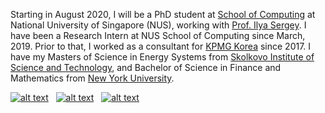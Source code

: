 

Starting in August 2020, I will be a PhD student at [School of Computing](https://www.comp.nus.edu.sg/) at National University of Singapore (NUS), working with [Prof. Ilya Sergey](https://ilyasergey.net/). I have been a Research Intern at NUS School of Computing since March, 2019. Prior to that, I worked as a consultant for [KPMG Korea](https://home.kpmg/kr/en/home/about/overview.html) since 2017. I have my Masters of Science in Energy Systems from [Skolkovo Institute of Science and Technology](https://www.skoltech.ru/en/), and Bachelor of Science in Finance and Mathematics from [New York University](https://www.nyu.edu/).


[![alt text][1.1]][1] &nbsp; [![alt text][1.2]][2] &nbsp; [![alt text][1.3]][3]

<br />

[1.1]: https://img.icons8.com/material-outlined/30/000000/send.png

[1.2]: https://img.icons8.com/ios-glyphs/30/000000/twitter.png
[1.3]: https://img.icons8.com/ios-filled/30/000000/github.png

[1]: mailto:yunjeong.lee@acm.org
[2]: http://www.twitter.com/lyunjeong
[3]: https://github.com/yunjeong-lee
